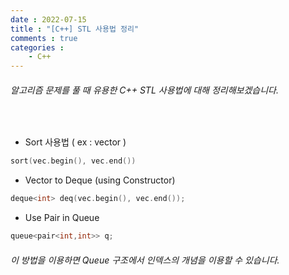 ```yaml
---
date : 2022-07-15
title : "[C++] STL 사용법 정리"
comments : true
categories : 
    - C++
---
```


###### 알고리즘 문제를 풀 때 유용한 C++ STL 사용법에 대해 정리해보겠습니다.

<br>

* Sort 사용법 ( ex : vector )
```c++
sort(vec.begin(), vec.end())
````

* Vector to Deque (using Constructor)
```c++
deque<int> deq(vec.begin(), vec.end());
```

* Use Pair in Queue
```c++
queue<pair<int,int>> q;
```
###### 이 방법을 이용하면 Queue 구조에서 인덱스의 개념을 이용할 수 있습니다.





